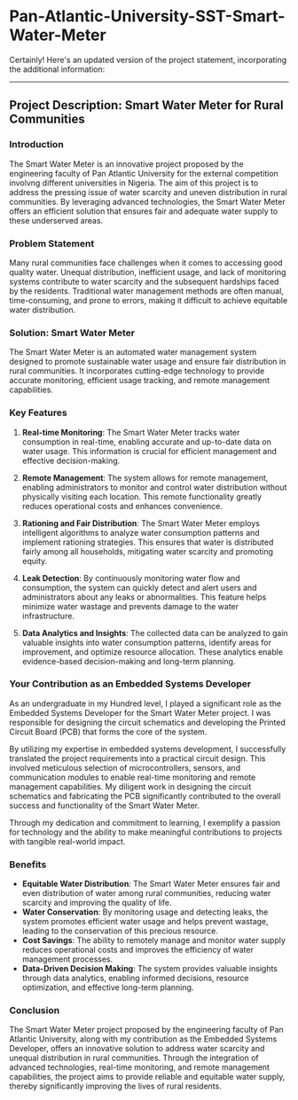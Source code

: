 # Pan-Atlantic-University-SST-Smart-Water-Meter
Certainly! Here's an updated version of the project statement, incorporating the additional information:

---

## Project Description: Smart Water Meter for Rural Communities

### Introduction
The Smart Water Meter is an innovative project proposed by the engineering faculty of Pan Atlantic University for the external competition involvng different universities in Nigeria. The aim of this project is to address the pressing issue of water scarcity and uneven distribution in rural communities. By leveraging advanced technologies, the Smart Water Meter offers an efficient solution that ensures fair and adequate water supply to these underserved areas.

### Problem Statement
Many rural communities face challenges when it comes to accessing good quality water. Unequal distribution, inefficient usage, and lack of monitoring systems contribute to water scarcity and the subsequent hardships faced by the residents. Traditional water management methods are often manual, time-consuming, and prone to errors, making it difficult to achieve equitable water distribution.

### Solution: Smart Water Meter
The Smart Water Meter is an automated water management system designed to promote sustainable water usage and ensure fair distribution in rural communities. It incorporates cutting-edge technology to provide accurate monitoring, efficient usage tracking, and remote management capabilities.

### Key Features

1. **Real-time Monitoring**: The Smart Water Meter tracks water consumption in real-time, enabling accurate and up-to-date data on water usage. This information is crucial for efficient management and effective decision-making.

2. **Remote Management**: The system allows for remote management, enabling administrators to monitor and control water distribution without physically visiting each location. This remote functionality greatly reduces operational costs and enhances convenience.

3. **Rationing and Fair Distribution**: The Smart Water Meter employs intelligent algorithms to analyze water consumption patterns and implement rationing strategies. This ensures that water is distributed fairly among all households, mitigating water scarcity and promoting equity.

4. **Leak Detection**: By continuously monitoring water flow and consumption, the system can quickly detect and alert users and administrators about any leaks or abnormalities. This feature helps minimize water wastage and prevents damage to the water infrastructure.

5. **Data Analytics and Insights**: The collected data can be analyzed to gain valuable insights into water consumption patterns, identify areas for improvement, and optimize resource allocation. These analytics enable evidence-based decision-making and long-term planning.

### Your Contribution as an Embedded Systems Developer
As an undergraduate in my Hundred level, I played a significant role as the Embedded Systems Developer for the Smart Water Meter project. I was responsible for designing the circuit schematics and developing the Printed Circuit Board (PCB) that forms the core of the system.

By utilizing my expertise in embedded systems development, I successfully translated the project requirements into a practical circuit design. This involved meticulous selection of microcontrollers, sensors, and communication modules to enable real-time monitoring and remote management capabilities. My diligent work in designing the circuit schematics and fabricating the PCB significantly contributed to the overall success and functionality of the Smart Water Meter.

Through my dedication and commitment to learning, I exemplify a passion for technology and the ability to make meaningful contributions to projects with tangible real-world impact.

### Benefits
- **Equitable Water Distribution**: The Smart Water Meter ensures fair and even distribution of water among rural communities, reducing water scarcity and improving the quality of life.
- **Water Conservation**: By monitoring usage and detecting leaks, the system promotes efficient water usage and helps prevent wastage, leading to the conservation of this precious resource.
- **Cost Savings**: The ability to remotely manage and monitor water supply reduces operational costs and improves the efficiency of water management processes.
- **Data-Driven Decision Making**: The system provides valuable insights through data analytics, enabling informed decisions, resource optimization, and effective long-term planning.

### Conclusion
The Smart Water Meter project proposed by the engineering faculty of Pan Atlantic University, along with my contribution as the Embedded Systems Developer, offers an innovative solution to address water scarcity and unequal distribution in rural communities. Through the integration of advanced technologies, real-time monitoring, and remote management capabilities, the project aims to provide reliable and equitable water supply, thereby significantly improving the lives of rural residents.
